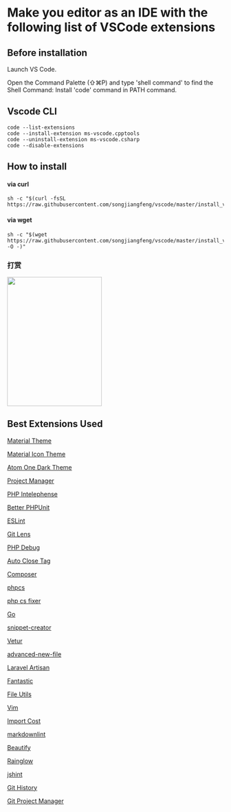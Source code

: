 # Make you editor as an IDE with the following list of VSCode extensions

## Before installation 

Launch VS Code.
 
Open the Command Palette (⇧⌘P) and type 'shell command' to find the Shell Command: Install 'code' command in PATH command.

## Vscode CLI
```
code --list-extensions
code --install-extension ms-vscode.cpptools
code --uninstall-extension ms-vscode.csharp
code --disable-extensions
```


## How to install



#### via curl

```
sh -c "$(curl -fsSL https://raw.githubusercontent.com/songjiangfeng/vscode/master/install_vscode_exts.sh)"
```


#### via wget


 ```
 sh -c "$(wget https://raw.githubusercontent.com/songjiangfeng/vscode/master/install_vscode_exts.sh -O -)"
 ```

### 打赏
<image width=220 height=300 src="https://www.phpman.cc/wp-content/uploads/2019/06/%E5%BE%AE%E4%BF%A1%E5%9B%BE%E7%89%87_20190620172655-300x300.jpg" />


## Best Extensions Used




<a href="https://marketplace.visualstudio.com/items?itemName=Equinusocio.vsc-material-theme" >Material Theme</a>

<a href="https://marketplace.visualstudio.com/items?itemName=PKief.material-icon-theme">Material Icon Theme</a>

<a href="https://marketplace.visualstudio.com/items?itemName=akamud.vscode-theme-onedark">Atom One Dark Theme</a>

<a href="https://marketplace.visualstudio.com/items?itemName=alefragnani.project-manager">Project Manager</a>

<a href="https://marketplace.visualstudio.com/items?itemName=bmewburn.vscode-intelephense-client">PHP Intelephense</a>

<a href="https://marketplace.visualstudio.com/items?itemName=calebporzio.better-phpunit">Better PHPUnit</a>

<a href="https://marketplace.visualstudio.com/items?itemName=dbaeumer.vscode-eslint">ESLint</a>

<a href="https://marketplace.visualstudio.com/items?itemName=eamodio.gitlens">Git Lens</a>

<a href="https://marketplace.visualstudio.com/items?itemName=felixfbecker.php-debug">PHP Debug</a>

<a href="https://marketplace.visualstudio.com/items?itemName=formulahendry.auto-close-tag">Auto Close Tag</a>

<a href="https://marketplace.visualstudio.com/items?itemName=ikappas.composer">Composer</a>

<a href="https://marketplace.visualstudio.com/items?itemName=ikappas.phpcs">phpcs</a>

<a href="https://marketplace.visualstudio.com/items?itemName=junstyle.php-cs-fixer">php cs fixer</a>

<a href="https://marketplace.visualstudio.com/items?itemName=lukehoban.Go">Go</a>

<a href="https://marketplace.visualstudio.com/items?itemName=nikitaKunevich.snippet-creator">snippet-creator</a>

<a href="https://marketplace.visualstudio.com/items?itemName=octref.vetur">Vetur</a>

<a href="https://marketplace.visualstudio.com/items?itemName=patbenatar.advanced-new-file">advanced-new-file</a>

<a href="https://marketplace.visualstudio.com/items?itemName=ryannaddy.laravel-artisan">Laravel Artisan</a>

<a href="https://marketplace.visualstudio.com/items?itemName=sldobri.daily">Fantastic</a>

<a href="https://marketplace.visualstudio.com/items?itemName=sleistner.vscode-fileutils">File Utils</a>

<a href="https://marketplace.visualstudio.com/items?itemName=vscodevim.vim">Vim</a>

<a href="https://marketplace.visualstudio.com/items?itemName=wix.vscode-import-cost">Import Cost</a>

<a href="https://marketplace.visualstudio.com/items?itemName=DavidAnson.vscode-markdownlint">markdownlint</a>

<a href="https://marketplace.visualstudio.com/items?itemName=HookyQR.beautify">Beautify</a>

<a href="https://marketplace.visualstudio.com/items?itemName=daylerees.rainglow">Rainglow</a>

<a href="https://marketplace.visualstudio.com/items?itemName=dbaeumer.jshint">jshint</a>

<a href="https://marketplace.visualstudio.com/items?itemName=donjayamanne.githistory">Git History</a>

<a href="https://marketplace.visualstudio.com/items?itemName=felipecaputo.git-project-manager">Git Project Manager</a>




